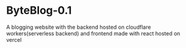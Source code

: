 # ByteBlog-0.1
A blogging website with the backend hosted on cloudflare workers(serverless backend) and frontend made with react hosted on vercel
